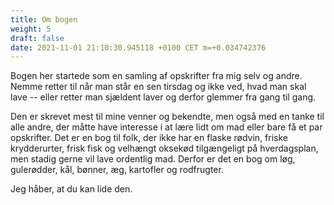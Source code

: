 ```yaml
---
title: Om bogen
weight: 5
draft: false
date: 2021-11-01 21:10:30.945118 +0100 CET m=+0.034742376
---
```


Bogen her startede som en samling af opskrifter fra mig selv og andre. Nemme retter til
når man står en sen tirsdag og ikke ved, hvad man skal lave -- eller retter man sjældent
laver og derfor glemmer fra gang til gang.

Den er skrevet mest til mine venner og bekendte, men også med en tanke til alle andre, der
måtte have interesse i at lære lidt om mad eller bare få et par opskrifter. Det er en bog
til folk, der ikke har en flaske rødvin, friske krydderurter, frisk fisk og velhængt
oksekød tilgængeligt på hverdagsplan, men stadig gerne vil lave ordentlig mad. Derfor er
det en bog om løg, gulerødder, kål, bønner, æg, kartofler og rodfrugter.

Jeg håber, at du kan lide den.
